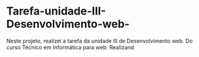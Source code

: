 # Tarefa-unidade-III-Desenvolvimento-web-
Neste projeto, realizei a tarefa da unidade III de Desenvolvimento web. Do curso Técnico em Informática para web. Realizand
